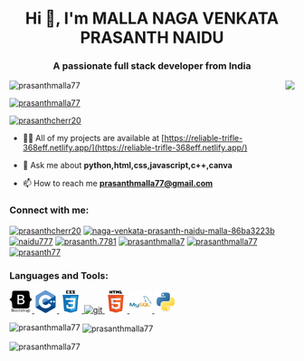 <h1 align="center">Hi 👋, I'm MALLA NAGA VENKATA PRASANTH NAIDU</h1>
<h3 align="center">A passionate full stack developer from India</h3>
<img align="right" src="https://www.iihglobal.com/wp-content/uploads/2019/02/dcsad.gif">

<p align="left"> <img src="https://komarev.com/ghpvc/?username=prasanthmalla77&label=Profile%20views&color=0e75b6&style=flat" alt="prasanthmalla77" /> </p>

<p align="left"> <a href="https://github.com/ryo-ma/github-profile-trophy"><img src="https://github-profile-trophy.vercel.app/?username=prasanthmalla77" alt="prasanthmalla77" /></a> </p>

<p align="left"> <a href="https://twitter.com/prasanthcherr20" target="blank"><img src="https://img.shields.io/twitter/follow/prasanthcherr20?logo=twitter&style=for-the-badge" alt="prasanthcherr20" /></a> </p>

- 👨‍💻 All of my projects are available at [https://reliable-trifle-368eff.netlify.app/](https://reliable-trifle-368eff.netlify.app/)

- 💬 Ask me about **python,html,css,javascript,c++,canva**

- 📫 How to reach me **prasanthmalla77@gmail.com**

<h3 align="left">Connect with me:</h3>
<p align="left">
<a href="https://twitter.com/prasanthcherr20" target="blank"><img align="center" src="https://raw.githubusercontent.com/rahuldkjain/github-profile-readme-generator/master/src/images/icons/Social/twitter.svg" alt="prasanthcherr20" height="30" width="40" /></a>
<a href="https://linkedin.com/in/naga-venkata-prasanth-naidu-malla-86ba3223b" target="blank"><img align="center" src="https://raw.githubusercontent.com/rahuldkjain/github-profile-readme-generator/master/src/images/icons/Social/linked-in-alt.svg" alt="naga-venkata-prasanth-naidu-malla-86ba3223b" height="30" width="40" /></a>
<a href="https://kaggle.com/naidu777" target="blank"><img align="center" src="https://raw.githubusercontent.com/rahuldkjain/github-profile-readme-generator/master/src/images/icons/Social/kaggle.svg" alt="naidu777" height="30" width="40" /></a>
<a href="https://instagram.com/prasanth.7781" target="blank"><img align="center" src="https://raw.githubusercontent.com/rahuldkjain/github-profile-readme-generator/master/src/images/icons/Social/instagram.svg" alt="prasanth.7781" height="30" width="40" /></a>
<a href="https://www.codechef.com/users/prasanthmalla7" target="blank"><img align="center" src="https://cdn.jsdelivr.net/npm/simple-icons@3.1.0/icons/codechef.svg" alt="prasanthmalla7" height="30" width="40" /></a>
<a href="https://www.hackerrank.com/prasanthmalla77" target="blank"><img align="center" src="https://raw.githubusercontent.com/rahuldkjain/github-profile-readme-generator/master/src/images/icons/Social/hackerrank.svg" alt="prasanthmalla77" height="30" width="40" /></a>
<a href="https://www.leetcode.com/prasanth77" target="blank"><img align="center" src="https://raw.githubusercontent.com/rahuldkjain/github-profile-readme-generator/master/src/images/icons/Social/leet-code.svg" alt="prasanth77" height="30" width="40" /></a>
</p>

<h3 align="left">Languages and Tools:</h3>
<p align="left"> <a href="https://getbootstrap.com" target="_blank" rel="noreferrer"> <img src="https://raw.githubusercontent.com/devicons/devicon/master/icons/bootstrap/bootstrap-plain-wordmark.svg" alt="bootstrap" width="40" height="40"/> </a> <a href="https://www.w3schools.com/cpp/" target="_blank" rel="noreferrer"> <img src="https://raw.githubusercontent.com/devicons/devicon/master/icons/cplusplus/cplusplus-original.svg" alt="cplusplus" width="40" height="40"/> </a> <a href="https://www.w3schools.com/css/" target="_blank" rel="noreferrer"> <img src="https://raw.githubusercontent.com/devicons/devicon/master/icons/css3/css3-original-wordmark.svg" alt="css3" width="40" height="40"/> </a> <a href="https://git-scm.com/" target="_blank" rel="noreferrer"> <img src="https://www.vectorlogo.zone/logos/git-scm/git-scm-icon.svg" alt="git" width="40" height="40"/> </a> <a href="https://www.w3.org/html/" target="_blank" rel="noreferrer"> <img src="https://raw.githubusercontent.com/devicons/devicon/master/icons/html5/html5-original-wordmark.svg" alt="html5" width="40" height="40"/> </a> <a href="https://www.mysql.com/" target="_blank" rel="noreferrer"> <img src="https://raw.githubusercontent.com/devicons/devicon/master/icons/mysql/mysql-original-wordmark.svg" alt="mysql" width="40" height="40"/> </a> <a href="https://www.python.org" target="_blank" rel="noreferrer"> <img src="https://raw.githubusercontent.com/devicons/devicon/master/icons/python/python-original.svg" alt="python" width="40" height="40"/> </a> </p>

<p><img align="left" src="https://github-readme-stats.vercel.app/api/top-langs?username=prasanthmalla77&show_icons=true&locale=en&layout=compact" alt="prasanthmalla77" /></p>

<p>&nbsp;<img align="center" src="https://github-readme-stats.vercel.app/api?username=prasanthmalla77&show_icons=true&locale=en" alt="prasanthmalla77" /></p>

<p><img align="center" src="https://github-readme-streak-stats.herokuapp.com/?user=prasanthmalla77&" alt="prasanthmalla77" /></p>

